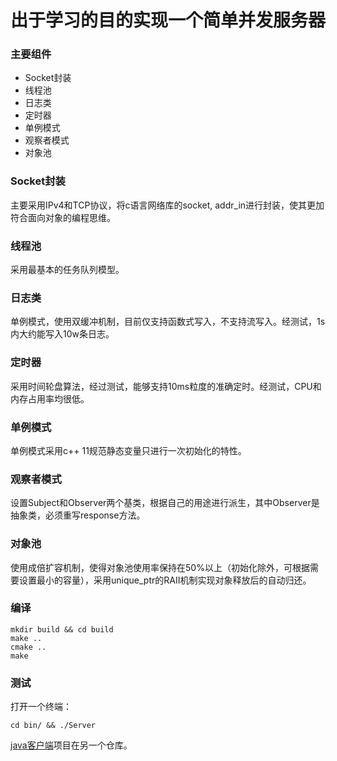 # 出于学习的目的实现一个简单并发服务器

### 主要组件
-   Socket封装
-   线程池
-   日志类
-   定时器
-   单例模式
-   观察者模式
-   对象池

### Socket封装
主要采用IPv4和TCP协议，将c语言网络库的socket, addr_in进行封装，使其更加符合面向对象的编程思维。

### 线程池
采用最基本的任务队列模型。

### 日志类
单例模式，使用双缓冲机制，目前仅支持函数式写入，不支持流写入。经测试，1s内大约能写入10w条日志。

### 定时器
采用时间轮盘算法，经过测试，能够支持10ms粒度的准确定时。经测试，CPU和内存占用率均很低。

### 单例模式
单例模式采用c++ 11规范静态变量只进行一次初始化的特性。

### 观察者模式
设置Subject和Observer两个基类，根据自己的用途进行派生，其中Observer是抽象类，必须重写response方法。

### 对象池
使用成倍扩容机制，使得对象池使用率保持在50%以上（初始化除外，可根据需要设置最小的容量），采用unique_ptr的RAII机制实现对象释放后的自动归还。

### 编译
```
mkdir build && cd build
make ..
cmake ..
make
```

### 测试
打开一个终端：
```
cd bin/ && ./Server
```

[java客户端](https://github.com/CtrlZ233/swingClient)项目在另一个仓库。
